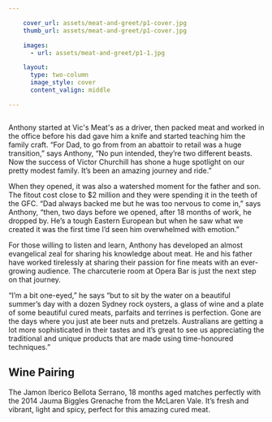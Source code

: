 ```yaml
---

    cover_url: assets/meat-and-greet/p1-cover.jpg
    thumb_url: assets/meat-and-greet/p1-cover.jpg

    images:
      - url: assets/meat-and-greet/p1-1.jpg

    layout:
      type: two-column
      image_style: cover
      content_valign: middle

---
```


<img data-media-id="images:1">

Anthony started at Vic's Meat's as a driver, then packed meat and worked in the office before his dad gave him a knife and started teaching him the family craft. “For Dad, to go from from an abattoir to retail was a huge transition,” says Anthony, “No pun intended, they’re two different beasts. Now the success of  Victor Churchill has shone a huge spotlight on our pretty modest family. It’s been an amazing journey and ride.”

When they opened, it was also a watershed moment for the father and son.  The fitout cost close to $2 million and they were spending it in the teeth of the GFC. “Dad always backed me but he was too nervous to come in,” says Anthony, “then, two days before we opened, after 18 months of work, he dropped by. He’s a tough Eastern European but when he saw what we created it was the first time I’d seen him overwhelmed with emotion.”

For those willing to listen and learn, Anthony has developed an almost evangelical zeal for sharing his knowledge about meat. He and his father have worked tirelessly at sharing their passion for fine meats with an ever-growing audience. The charcuterie room at Opera Bar is just the next step on that journey.

“I’m a bit one-eyed,” he says “but to sit by the water on a beautiful summer’s day with a dozen Sydney rock oysters, a glass of wine and a plate of some beautiful cured meats, parfaits and terrines is perfection. Gone are the days where you just ate beer nuts and pretzels. Australians are getting a lot more sophisticated in their tastes and it’s great to see us appreciating the traditional and unique products that are made using time-honoured techniques.”

## Wine Pairing

The Jamon Iberico Bellota Serrano, 18 months aged matches perfectly with the 2014 Jauma Biggles Grenache from the McLaren Vale. It’s fresh and vibrant, light and spicy, perfect for this amazing cured meat.
